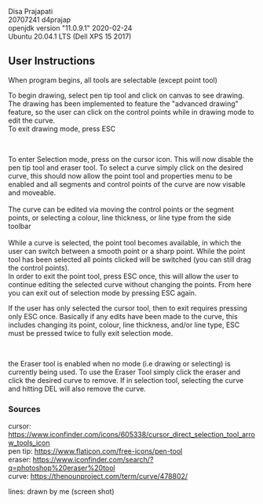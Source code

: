 Disa Prajapati <br/>
20707241 d4prajap <br/>
openjdk version "11.0.9.1" 2020-02-24 <br/>
Ubuntu 20.04.1 LTS (Dell XPS 15 2017) <br/>

<h2>User Instructions </h2>

When program begins, all tools are selectable (except point tool) <br/>
<p>
To begin drawing, select pen tip tool and click on canvas to see drawing. The drawing has been implemented to feature the "advanced drawing" feature, so the user can click on the control points while in drawing mode to edit the curve. <br>
To exit drawing mode, press ESC
</p> 
</br>
<p>
To enter Selection mode, press on the cursor icon. This will now disable the pen tip tool and eraser tool. To select a curve simply click on the desired curve, this should now allow the point tool and properties menu to be enabled and all segments and control points of the curve are now visable and moveable.<br/><br/>
The curve can be edited via moving the control points or the segment points, or selecting a colour, line thickness, or line type from the side toolbar<br/><br/>
While a curve is selected, the point tool becomes available, in which the user can switch between a smooth point or a sharp point. While the point tool has been selected all points clicked will be switched (you can still drag the control points). </br>
In order to exit the point tool, press ESC once, this will allow the user to continue editing the selected curve without changing the points. From here you can exit out of selection mode by pressing ESC again. 

If the user has only selected the cursor tool, then to exit requires pressing only ESC once. Basically if any edits have been made to the curve, this includes changing its point, colour, line thickness, and/or line type, ESC must be pressed twice to fully exit selection mode. 
</p>
</br>
<p>
the Eraser tool is enabled when no mode (i.e drawing or selecting) is currently being used. To use the Eraser Tool simply click the eraser and click the desired curve to remove. If in selection tool, selecting the curve and hitting DEL will also remove the curve. 
</p>



<h3>Sources</h3>

cursor: https://www.iconfinder.com/icons/605338/cursor_direct_selection_tool_arrow_tools_icon <br/>
pen tip: https://www.flaticon.com/free-icons/pen-tool <br/>
eraser: https://www.iconfinder.com/search/?q=photoshop%20eraser%20tool </br>
curve: https://thenounproject.com/term/curve/478802/ </br>

lines: drawn by me (screen shot)

 

